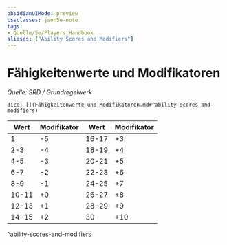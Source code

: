 ```yaml
---
obsidianUIMode: preview
cssclasses: json5e-note
tags:
- Quelle/5e/Players_Handbook
aliases: ["Ability Scores and Modifiers"]
---
```

# Fähigkeitenwerte und Modifikatoren
*Quelle: SRD / Grundregelwerk*

`dice: [](Fähigkeitenwerte-und-Modifikatoren.md#^ability-scores-and-modifiers)`

| Wert  | Modifikator | Wert  | Modifikator |
| ----- | ----------- | ----- | ----------- |
| 1     | -5          | 16-17 | +3          |
| 2-3   | -4          | 18-19 | +4          |
| 4-5   | -3          | 20-21 | +5          |
| 6-7   | -2          | 22-23 | +6          |
| 8-9   | -1          | 24-25 | +7          |
| 10-11 | +0          | 26-27 | +8          |
| 12-13 | +1          | 28-29 | +9          |
| 14-15 | +2          | 30    | +10         |
^ability-scores-and-modifiers
